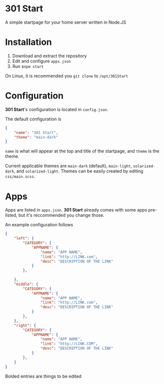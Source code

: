 # 301 Start
A simple startpage for your home server written in Node.JS


# Installation
1. Download and extract the repository
2. Edit and configure `apps.json` 
3. Run `$npm start`

On Linux, it is recommended you `git clone` to `/opt/301Start`


# Configuration
**301 Start**'s configuration is located in `config.json`.

The default configuration is 

```json
{
    "name": "301 Start",
    "theme": "main-dark"
}
```

`name` is what will appear at the top and title of the startpage, and `theme` is the theme.

Current applicable themes are `main-dark` (default), `main-light`, `solarized-dark`, and `solarized-light`.  Themes can be easily created by editing `css/main.scss`.


# Apps
Apps are listed in `apps.json`.  **301 Start** already comes with some apps pre-listed, but it's reccommended you change those.

An example configuration follows
```json
{
    "left": {
        "CATEGORY": {
            "APPNAME": {
                "name": "APP NAME",
                "link": "http://LINK.com",
                "desc": "DESCRIPTION OF THE LINK"
            }
        },
        
    },
    "middle": {
        "CATEGORY": {
            "APPNAME": {
                "name": "APP NAME",
                "link": "http://LINK.com",
                "desc": "DESCRIPTION OF THE LINK"
            }
        },
    },
    "right": {
        "CATEGORY": {
            "APPNAME": {
                "name": "APP NAME",
                "link": "http://LINK.COM",
                "desc": "DESCRIPTION OF THE LINK"
            }
        },
    }
}
```

Bolded entries are things to be edited